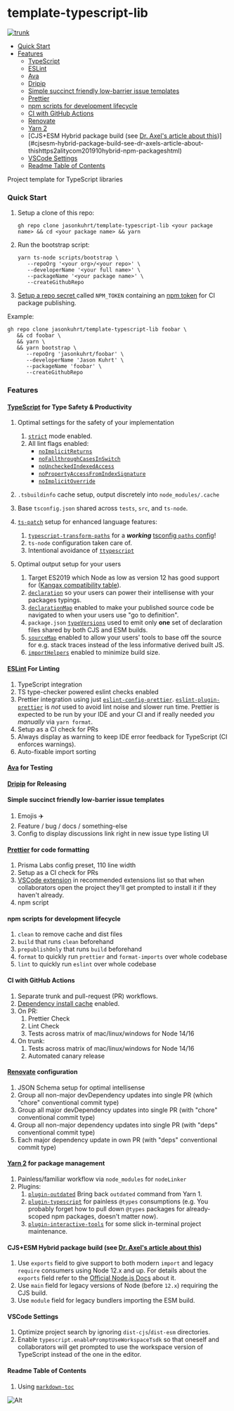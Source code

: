 # template-typescript-lib

[![trunk](https://github.com/jasonkuhrt/template-typescript-lib/actions/workflows/trunk.yml/badge.svg)](https://github.com/jasonkuhrt/template-typescript-lib/actions/workflows/trunk.yml)

<!-- toc -->

- [Quick Start](#quick-start)
- [Features](#features)
  - [TypeScript](#typescript)
  - [ESLint](#eslint)
  - [Ava](#ava)
  - [Dripip](#dripip)
  - [Simple succinct friendly low-barrier issue templates](#simple-succinct-friendly-low-barrier-issue-templates)
  - [Prettier](#prettier)
  - [npm scripts for development lifecycle](#npm-scripts-for-development-lifecycle)
  - [CI with GitHub Actions](#ci-with-github-actions)
  - [Renovate](#renovate)
  - [Yarn 2](#yarn-2)
  - [CJS+ESM Hybrid package build (see [Dr. Axel's article about this](https://2ality.com/2019/10/hybrid-npm-packages.html))](#cjsesm-hybrid-package-build-see-dr-axels-article-about-thishttps2alitycom201910hybrid-npm-packageshtml)
  - [VSCode Settings](#vscode-settings)
  - [Readme Table of Contents](#readme-table-of-contents)

<!-- tocstop -->

Project template for TypeScript libraries

### Quick Start

1. Setup a clone of this repo:

   ```
   gh repo clone jasonkuhrt/template-typescript-lib <your package name> && cd <your package name> && yarn
   ```

1. Run the bootstrap script:

   ```
   yarn ts-node scripts/bootstrap \
      --repoOrg '<your org>/<your repo>' \
      --developerName '<your full name>' \
      --packageName '<your package name>' \
      --createGithubRepo
   ```

1. [Setup a repo secret ](https://help.github.com/en/actions/configuring-and-managing-workflows/creating-and-storing-encrypted-secrets) called `NPM_TOKEN` containing an [npm token](https://docs.npmjs.com/creating-and-viewing-authentication-tokens) for CI package publishing.

Example:

```
gh repo clone jasonkuhrt/template-typescript-lib foobar \
   && cd foobar \
   && yarn \
   && yarn bootstrap \
      --repoOrg 'jasonkuhrt/foobar' \
      --developerName 'Jason Kuhrt' \
      --packageName 'foobar' \
      --createGithubRepo
```

### Features

#### [TypeScript](https://www.typescriptlang.org/) for Type Safety & Productivity

1.  Optimal settings for the safety of your implementation
    1. [`strict`](https://www.typescriptlang.org/tsconfig#strict) mode enabled.
    1. All lint flags enabled:
       - [`noImplicitReturns`](https://www.typescriptlang.org/tsconfig#noImplicitReturns)
       - [`noFallthroughCasesInSwitch`](https://www.typescriptlang.org/tsconfig#noFallthroughCasesInSwitch)
       - [`noUncheckedIndexedAccess`](https://www.typescriptlang.org/tsconfig#noUncheckedIndexedAccess)
       - [`noPropertyAccessFromIndexSignature`](https://www.typescriptlang.org/tsconfig#noPropertyAccessFromIndexSignature)
       - [`noImplicitOverride`](https://www.typescriptlang.org/tsconfig#noImplicitOverride)
1.  `.tsbuildinfo` cache setup, output discretely into `node_modules/.cache`

1.  Base `tsconfig.json` shared across `tests`, `src`, and `ts-node`.

1.  [`ts-patch`](https://github.com/nonara/ts-patch) setup for enhanced language features:

    1. [`typescript-transform-paths`](https://github.com/LeDDGroup/typescript-transform-paths) for a **_working_** [tsconfig `paths` config](https://www.typescriptlang.org/tsconfig#paths)!
    1. `ts-node` configuration taken care of.
    1. Intentional avoidance of [`ttypescript`](https://github.com/microsoft/TypeScript/issues/38365#issuecomment-921889655)

1.  Optimal output setup for your users

    1. Target ES2019 which Node as low as version 12 has good support for ([Kangax compatibility table](https://node.green/#ES2019)).
    1. [`declaration`](https://www.typescriptlang.org/tsconfig#declaration) so your users can power their intellisense with your packages typings.
    1. [`declarationMap`](https://www.typescriptlang.org/tsconfig#declarationMap) enabled to make your published source code be navigated to when your users use "go to definition".
    1. `package.json` [`typeVersions`](https://www.typescriptlang.org/docs/handbook/declaration-files/publishing.html#version-selection-with-typesversions) used to emit only **one** set of declaration files shared by both CJS and ESM builds.
    1. [`sourceMap`](https://www.typescriptlang.org/tsconfig#sourceMap) enabled to allow your users' tools to base off the source for e.g. stack traces instead of the less informative derived built JS.
    1. [`importHelpers`](https://www.typescriptlang.org/tsconfig#importHelpers) enabled to minimize build size.

#### [ESLint](https://eslint.org/) For Linting

1.  TypeScript integration
1.  TS type-checker powered eslint checks enabled
1.  Prettier integration using just [`eslint-config-prettier`](https://github.com/prettier/eslint-config-prettier). [`eslint-plugin-prettier`](https://github.com/prettier/eslint-plugin-prettier) is _not_ used to avoid lint noise and slower run time. Prettier is expected to be run by your IDE and your CI and if really needed _you manually_ via `yarn format`.
1.  Setup as a CI check for PRs
1.  Always display as warning to keep IDE error feedback for TypeScript (CI enforces warnings).
1.  Auto-fixable import sorting

#### [Ava](https://github.com/avajs/ava) for Testing

#### [Dripip](https://github.com/prisma-labs/dripip) for Releasing

#### Simple succinct friendly low-barrier issue templates

1.  Emojis ✈️
1.  Feature / bug / docs / something-else
1.  Config to display discussions link right in new issue type listing UI

#### [Prettier](https://prettier.io/) for code formatting

1.  Prisma Labs config preset, 110 line width
1.  Setup as a CI check for PRs
1.  [VSCode extension](https://marketplace.visualstudio.com/items?itemName=esbenp.prettier-vscode) in recommended extensions list so that when collaborators open the project they'll get prompted to install it if they haven't already.
1.  npm script

#### npm scripts for development lifecycle

1.  `clean` to remove cache and dist files
1.  `build` that runs `clean` beforehand
1.  `prepublishOnly` that runs `build` beforehand
1.  `format` to quickly run `prettier` and `format-imports` over whole codebase
1.  `lint` to quickly run `eslint` over whole codebase

#### CI with GitHub Actions

1.  Separate trunk and pull-request (PR) workflows.
1.  [Dependency install cache](https://github.com/actions/setup-node/blob/main/docs/advanced-usage.md#caching-packages-dependencies) enabled.
1.  On PR:
    1.  Prettier Check
    1.  Lint Check
    1.  Tests across matrix of mac/linux/windows for Node 14/16
1.  On trunk:
    1. Tests across matrix of mac/linux/windows for Node 14/16
    1. Automated canary release

#### [Renovate](https://github.com/renovatebot/renovate) configuration

1.  JSON Schema setup for optimal intellisense
1.  Group all non-major devDependency updates into single PR (which "chore" conventional commit type)
1.  Group all major devDependency updates into single PR (with "chore" conventional commit type)
1.  Group all non-major dependency updates into single PR (with "deps" conventional commit type)
1.  Each major dependency update in own PR (with "deps" conventional commit type)

#### [Yarn 2](https://classic.yarnpkg.com/lang/en/) for package management

1.  Painless/familiar workflow via `node_modules` for `nodeLinker`
1.  Plugins:
    1.  [`plugin-outdated`](https://github.com/mskelton/yarn-plugin-outdated) Bring back `outdated` command from Yarn 1.
    1.  [`plugin-typescript`](https://github.com/yarnpkg/berry/tree/master/packages/plugin-typescript) for painless `@types` consumptions (e.g. You probably forget how to pull down `@types` packages for already-scoped npm packages, doesn't matter now).
    1.  [`plugin-interactive-tools`](https://github.com/yarnpkg/berry/tree/master/packages/plugin-interactive-tools) for some slick in-terminal project maintenance.

#### CJS+ESM Hybrid package build (see [Dr. Axel's article about this](https://2ality.com/2019/10/hybrid-npm-packages.html))

1.  Use `exports` field to give support to both modern `import` and legacy `require` consumers using Node 12.x and up. For details about the `exports` field refer to the [Official Node.js Docs](https://nodejs.org/api/packages.html#packages_package_entry_points) about it.
1.  Use `main` field for legacy versions of Node (before `12.x`) requiring the CJS build.
1.  Use `module` field for legacy bundlers importing the ESM build.

#### VSCode Settings

1.  Optimize project search by ignoring `dist-cjs`/`dist-esm` directories.
1.  Enable `typescript.enablePromptUseWorkspaceTsdk` so that oneself and collaborators will get prompted to use the workspace version of TypeScript instead of the one in the editor.

#### Readme Table of Contents

1. Using [`markdown-toc`](https://github.com/jonschlinkert/markdown-toc)

![Alt](https://repobeats.axiom.co/api/embed/3c932f1cb76da4ad21328bfdd0ad1c6fbbe76a0b.svg 'Repobeats analytics image')
